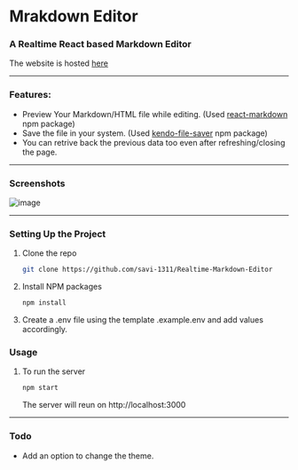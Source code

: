# Mrakdown Editor
### A Realtime React based Markdown Editor

The website is hosted [here](https://savi-1311.github.io/Realtime-Markdown-Editor/)

***

### Features:
* Preview Your Markdown/HTML file while editing. (Used [react-markdown](https://www.npmjs.com/package/react-markdown) npm package)
* Save the file in your system. (Used [kendo-file-saver](https://www.npmjs.com/package/@progress/kendo-file-saver) npm package)
* You can retrive back the previous data too even after refreshing/closing the page.

***

### Screenshots

![image](https://user-images.githubusercontent.com/56017960/109375888-4fb4eb00-78e6-11eb-9038-de165aa54939.png)


***

### Setting Up the Project

1. Clone the repo
   ```sh
   git clone https://github.com/savi-1311/Realtime-Markdown-Editor
   ```
2. Install NPM packages
   ```sh
   npm install
   ```
3. Create a .env file using the template .example.env and add values accordingly.
   
### Usage

1.  To run the server
    ```sh 
    npm start
    ```
    The server will reun on http://localhost:3000
***

### Todo
* Add an option to change the theme.
